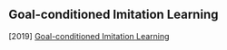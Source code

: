 ## Goal-conditioned Imitation Learning

[2019] [Goal-conditioned Imitation Learning](https://arxiv.org/abs/1906.05838)